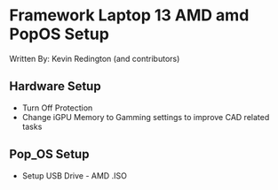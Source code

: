 # Framework Laptop 13 AMD amd PopOS Setup

Written By: Kevin Redington (and contributors)



## Hardware Setup
- Turn Off Protection
- Change iGPU Memory to Gamming settings to improve CAD related tasks

## Pop_OS Setup
- Setup USB Drive - AMD .ISO
